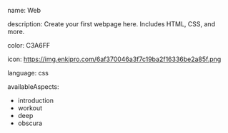 name: Web

description: Create your first webpage here. Includes HTML, CSS, and more.

color: C3A6FF

icon: https://img.enkipro.com/6af370046a3f7c19ba2f16336be2a85f.png

language: css

availableAspects:
  - introduction
  - workout
  - deep
  - obscura
